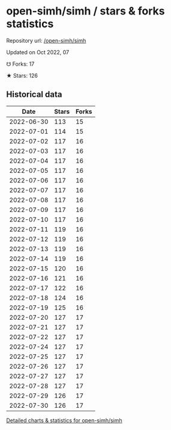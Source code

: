 # open-simh/simh / stars & forks statistics

Repository url: [/open-simh/simh](https://github.com/open-simh/simh)

Updated on Oct 2022, 07

☋ Forks: 17

★ Stars: 126

## Historical data
| Date | Stars | Forks |
|------|-------|-------|
| 2022-06-30 | 113 | 15 | 
| 2022-07-01 | 114 | 15 | 
| 2022-07-02 | 117 | 16 | 
| 2022-07-03 | 117 | 16 | 
| 2022-07-04 | 117 | 16 | 
| 2022-07-05 | 117 | 16 | 
| 2022-07-06 | 117 | 16 | 
| 2022-07-07 | 117 | 16 | 
| 2022-07-08 | 117 | 16 | 
| 2022-07-09 | 117 | 16 | 
| 2022-07-10 | 117 | 16 | 
| 2022-07-11 | 119 | 16 | 
| 2022-07-12 | 119 | 16 | 
| 2022-07-13 | 119 | 16 | 
| 2022-07-14 | 119 | 16 | 
| 2022-07-15 | 120 | 16 | 
| 2022-07-16 | 121 | 16 | 
| 2022-07-17 | 122 | 16 | 
| 2022-07-18 | 124 | 16 | 
| 2022-07-19 | 125 | 16 | 
| 2022-07-20 | 127 | 17 | 
| 2022-07-21 | 127 | 17 | 
| 2022-07-22 | 127 | 17 | 
| 2022-07-24 | 127 | 17 | 
| 2022-07-25 | 127 | 17 | 
| 2022-07-26 | 127 | 17 | 
| 2022-07-27 | 127 | 17 | 
| 2022-07-28 | 127 | 17 | 
| 2022-07-29 | 126 | 17 | 
| 2022-07-30 | 126 | 17 | 


[Detailed charts & statistics for open-simh/simh](https://reviewgithub.com/rep/open-simh/simh)
